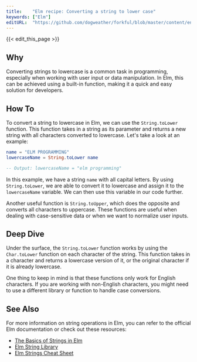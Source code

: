 ```yaml
---
title:    "Elm recipe: Converting a string to lower case"
keywords: ["Elm"]
editURL:  "https://github.com/dogweather/forkful/blob/master/content/en/elm/converting-a-string-to-lower-case.md"
---
```


{{< edit_this_page >}}

## Why

Converting strings to lowercase is a common task in programming, especially when working with user input or data manipulation. In Elm, this can be achieved using a built-in function, making it a quick and easy solution for developers.

## How To

To convert a string to lowercase in Elm, we can use the `String.toLower` function. This function takes in a string as its parameter and returns a new string with all characters converted to lowercase. Let's take a look at an example:

```elm
name = "ELM PROGRAMMING"
lowercaseName = String.toLower name

-- Output: lowercaseName = "elm programming"
```

In this example, we have a string `name` with all capital letters. By using `String.toLower`, we are able to convert it to lowercase and assign it to the `lowercaseName` variable. We can then use this variable in our code further.

Another useful function is `String.toUpper`, which does the opposite and converts all characters to uppercase. These functions are useful when dealing with case-sensitive data or when we want to normalize user inputs.

## Deep Dive

Under the surface, the `String.toLower` function works by using the `Char.toLower` function on each character of the string. This function takes in a character and returns a lowercase version of it, or the original character if it is already lowercase.

One thing to keep in mind is that these functions only work for English characters. If you are working with non-English characters, you might need to use a different library or function to handle case conversions.

## See Also

For more information on string operations in Elm, you can refer to the official Elm documentation or check out these resources:

- [The Basics of Strings in Elm](https://guide.elm-lang.org/appendix/strings.html)
- [Elm String Library](https://package.elm-lang.org/packages/elm/core/latest/String)
- [Elm Strings Cheat Sheet](https://devhints.io/elm-strings)